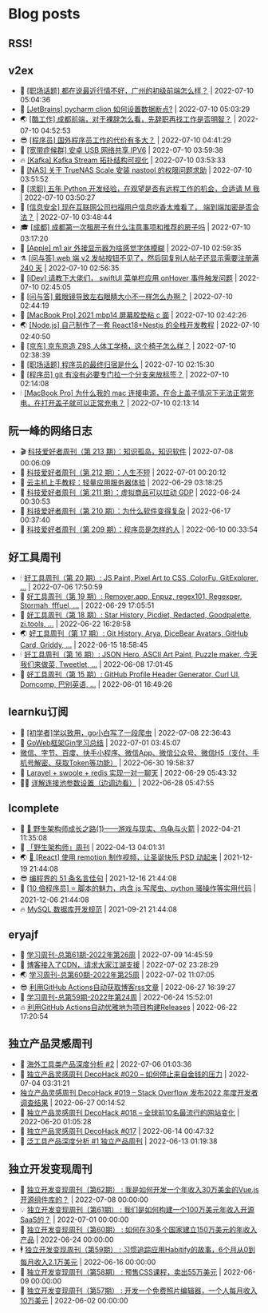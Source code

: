 # Blog posts
## RSS!



## v2ex

<!-- v2ex:START  -->
- 🫶 [[职场话题] 都在说最近行情不好，广州的初级前端怎么样？](https://www.v2ex.com/t/865236#reply0) | 2022-07-10 05:04:36 
- 🧰 [[JetBrains] pycharm clion 如何设置数据断点?](https://www.v2ex.com/t/865235#reply0) | 2022-07-10 05:03:29 
- 🌏 [[酷工作] 成都前端，对于裸辞怎么看，先辞职再找工作是否明智？](https://www.v2ex.com/t/865234#reply0) | 2022-07-10 04:52:53 
- 😎 [[程序员] 国外程序员工作的代价有多大？](https://www.v2ex.com/t/865233#reply16) | 2022-07-10 04:41:29 
- 💂 [[宽带症候群] 安卓 USB 网络共享 IPV6](https://www.v2ex.com/t/865231#reply3) | 2022-07-10 03:59:38 
- 🔥 [[Kafka] Kafka Stream 拓扑结构可视化](https://www.v2ex.com/t/865230#reply0) | 2022-07-10 03:53:33 
- 🦅 [[NAS] 关于 TrueNAS Scale 安装 nastool 的权限问题求助](https://www.v2ex.com/t/865229#reply0) | 2022-07-10 03:51:52 
- 🙉 [[求职] 五年 Python 开发经验，在观望是否有远程工作的机会，合适请 M 我](https://www.v2ex.com/t/865228#reply1) | 2022-07-10 03:50:27 
- 💫 [[信息安全] 现在互联网公司扫描用户信息吃香太难看了， 端到端加密是否合法？](https://www.v2ex.com/t/865227#reply39) | 2022-07-10 03:48:44 
- 🎓 [[成都] 成都第一次租房子有什么注意事项和推荐的房子吗](https://www.v2ex.com/t/865226#reply4) | 2022-07-10 03:17:20 
- 🗽 [[Apple] m1 air 外接显示器为啥感觉字体模糊](https://www.v2ex.com/t/865225#reply10) | 2022-07-10 02:59:35 
- ⚗️ [[问与答] web 端 v2 发帖按钮不见了，然后回复别人帖子还显示需要注册满 240 天](https://www.v2ex.com/t/865224#reply1) | 2022-07-10 02:56:35 
- 🦍 [[iDev] 请教下大佬们， swiftUI 菜单栏应用 onHover 事件触发问题](https://www.v2ex.com/t/865223#reply3) | 2022-07-10 02:45:05 
- 🤩 [[问与答] 戴眼镜导致左右眼睛大小不一样怎么办啊？](https://www.v2ex.com/t/865222#reply0) | 2022-07-10 02:44:19 
- 🙉 [[MacBook Pro] 2021 mbp14 屏幕胶垫粘 c 面](https://www.v2ex.com/t/865221#reply8) | 2022-07-10 02:42:26 
- 🌏 [[Node.js] 自己制作了一套 React18+Nestjs 的全栈开发教程](https://www.v2ex.com/t/865220#reply6) | 2022-07-10 02:40:50 
- 🐘 [[京东] 京东京造 Z9S 人体工学椅，这个椅子怎么样？](https://www.v2ex.com/t/865219#reply0) | 2022-07-10 02:38:39 
- 🧰 [[职场话题] 程序员的最终归宿是什么](https://www.v2ex.com/t/865217#reply29) | 2022-07-10 02:15:30 
- 💃 [[程序员] git 有没有必要专门拉一个分支来放标签？](https://www.v2ex.com/t/865215#reply7) | 2022-07-10 02:14:08 
- 🕯 [[MacBook Pro] 为什么我的 mac 连接电源，在合上盖子情况下无法正常充电，在打开盖子就可以正常充电？](https://www.v2ex.com/t/865213#reply0) | 2022-07-10 02:13:14 <!-- v2ex:END -->

## 阮一峰的网络日志

<!-- ruanyf:START -->
- 🎬 [科技爱好者周刊（第 213 期）：知识孤岛，知识软件](http://www.ruanyifeng.com/blog/2022/07/weekly-issue-213.html) | 2022-07-08 00:06:09 
- 💄 [科技爱好者周刊（第 212 期）：人生不短](http://www.ruanyifeng.com/blog/2022/07/weekly-issue-212.html) | 2022-07-01 00:20:12 
- 🐎 [云主机上手教程：轻量应用服务器体验](http://www.ruanyifeng.com/blog/2022/06/cloud-server-getting-started-tutorial.html) | 2022-06-29 03:18:25 
- 🤔 [科技爱好者周刊（第 211 期）：虚拟商品可以拉动 GDP](http://www.ruanyifeng.com/blog/2022/06/weekly-issue-211.html) | 2022-06-24 00:30:53 
- 🧠 [科技爱好者周刊（第 210 期）：为什么软件变得复杂](http://www.ruanyifeng.com/blog/2022/06/weekly-issue-210.html) | 2022-06-17 00:37:40 
- 🎃 [科技爱好者周刊（第 209 期）：程序员是怎样的人](http://www.ruanyifeng.com/blog/2022/06/weekly-issue-209.html) | 2022-06-10 00:33:54 <!-- ruanyf:END -->

## 好工具周刊

<!-- bestxtools:START -->
- 🕯 [好工具周刊（第 20 期）: JS Paint, Pixel Art to CSS, ColorFu, GitExplorer, ...](https://discuss-cn.bestxtools.com/d/57/1) | 2022-07-06 17:50:59 
- 🦩 [好工具周刊（第 19 期）: Remover.app, Enpuz, regex101, Regexper, Stormah, fffuel, ...](https://discuss-cn.bestxtools.com/d/56/1) | 2022-06-29 17:05:51 
- 🦄 [好工具周刊（第 18 期）: Star History, Picdiet, Redacted, Goodpalette, zi.tools, ...](https://discuss-cn.bestxtools.com/d/47/1) | 2022-06-22 16:28:58 
- 🌏 [好工具周刊（第 17 期）: Git History, Arya, DiceBear Avatars, GitHub Card, Griddy, ...](https://discuss-cn.bestxtools.com/d/43/1) | 2022-06-15 18:58:45 
- 🕯 [好工具周刊（第 16 期）: JSON Hero, ASCII Art Paint, Puzzle maker, 今天我们来做菜, Tweetlet, ...](https://discuss-cn.bestxtools.com/d/42/1) | 2022-06-08 17:01:45 
- 📝 [好工具周刊（第 15 期）: GitHub Profile Header Generator, Curl UI, Domcomp, 巴别英语, ...](https://discuss-cn.bestxtools.com/d/40/1) | 2022-06-01 16:49:26 <!-- bestxtools:END -->


## learnku订阅

<!-- learnku:START -->
- 🦅 [[初学者]学以致用，go小白写了一段爬虫](https://learnku.com/go/t/69522) | 2022-07-08 22:36:43 
- 🦅 [GoWeb框架Gin学习总结](https://learnku.com/articles/69259) | 2022-07-01 03:45:07 
-  [微信、字节、百度、快手小程序、微信App、微信公众号、微信H5（支付、手机号解密、获取Token等功能）](https://learnku.com/articles/69235) | 2022-06-30 19:58:37 
- 🌈 [Laravel + swoole + redis 实现一对一聊天](https://learnku.com/articles/69154) | 2022-06-29 05:43:32 
- 🧑‍🏫 [详解连接池参数设置（边调边看）](https://learnku.com/articles/69111) | 2022-06-28 05:47:55 <!-- learnku:END -->



## lcomplete

<!-- lcomplete:START -->
- 🫶 [🐒 野生架构师成长之路&lpar;1&rpar;——游戏与现实、乌龟与火箭](http://codelc.com/post/growup/s01/) | 2022-04-21 11:35:08 
- 🧰 [「野生架构师」周刊](http://codelc.com/post/essay/%E9%87%8E%E7%94%9F%E6%9E%B6%E6%9E%84%E5%B8%88%E5%91%A8%E5%88%8A%E4%BB%8B%E7%BB%8D/) | 2022-04-13 04:01:31 
- 🌏 [🎄 [React] 使用 remotion 制作视频，让圣诞快乐 PSD 动起来](http://codelc.com/post/dev/js/remotion/) | 2021-12-19 21:44:08 
- 😎 [编程界的 51 条名言佳句](http://codelc.com/post/dev/thinking/quotes/) | 2021-12-16 21:44:08 
- 💂 [[10 倍程序员] ⭐ 脚本的魅力，内含 js 写爬虫、python 骚操作等实用代码](http://codelc.com/post/dev/10x/script/) | 2021-12-06 21:44:08 
- 🔥 [MySQL 数据库开发规范](http://codelc.com/post/dev/db/mysql_standard/) | 2021-09-21 21:44:08 <!-- lcomplete:END -->

## eryajf

<!-- eryajf:START -->
- 🫶 [学习周刊-总第61期-2022年第26周](https://wiki.eryajf.net/pages/703307/) | 2022-07-09 14:45:59 
- 🧰 [博客接入了CDN，请求大家江湖支援](https://wiki.eryajf.net/pages/5f559d/) | 2022-07-02 23:28:29 
- 🌏 [学习周刊-总第60期-2022年第25周](https://wiki.eryajf.net/pages/bff449/) | 2022-07-02 11:07:05 
- 😎 [利用GitHub Actions自动获取博客rss文章](https://wiki.eryajf.net/pages/1b1ba3/) | 2022-06-27 16:39:27 
- 💂 [学习周刊-总第59期-2022年第24周](https://wiki.eryajf.net/pages/b0bdd0/) | 2022-06-24 15:52:01 
- 🔥 [利用GitHub Actions自动优雅地为项目构建Releases](https://wiki.eryajf.net/pages/f3e878/) | 2022-06-22 17:20:54 <!-- eryajf:END -->



## 独立产品灵感周刊

<!-- DecoHack:START -->
- 🦣 [海外工具类产品深度分析 #2](https://www.decohack.com/Post/746) | 2022-07-06 01:03:36 
- 🤡 [独立产品灵感周刊 DecoHack #020 – 如何停止来自金钱的压力](https://www.decohack.com/Post/728) | 2022-07-04 03:31:21 
-  [独立产品灵感周刊 DecoHack #019 – Stack Overflow 发布2022 年度开发者调查结果](https://www.decohack.com/Post/699) | 2022-06-27 00:14:52 
- 🐲 [独立产品灵感周刊 DecoHack #018 – 全球前10名最流行的网站变化](https://www.decohack.com/Post/680) | 2022-06-20 01:05:28 
- 🦅 [独立产品灵感周刊 DecoHack #017](https://www.decohack.com/Post/663) | 2022-06-14 00:47:32 
- 🧰 [泛工具产品深度分析 #1 独立产品周刊](https://www.decohack.com/Post/653) | 2022-06-13 01:19:38 <!-- DecoHack:END -->

## 独立开发变现周刊

<!-- easyindie:START -->
- 💂 [独立开发变现周刊（第62期） : 我是如何开发一个年收入30万美金的Vue.js开源组件库的？](https://www.ezindie.com/weekly/issue-62) | 2022-07-08 00:00:00 
- 💡 [独立开发变现周刊（第61期） : 我们是如何构建一个100万美元年收入开源SaaS的？](https://www.ezindie.com/weekly/issue-61) | 2022-07-01 00:00:00 
- 🌋 [独立开发变现周刊（第60期） : 如何在30多个国家建立150万美元的年收入产品](https://www.ezindie.com/weekly/issue-60) | 2022-06-24 00:00:00 
- 🕴 [独立开发变现周刊（第59期） : 习惯追踪应用Habitify的故事，6个月从0到每月收入2.1万美元](https://www.ezindie.com/weekly/issue-59) | 2022-06-16 00:00:00 
- 🎊 [独立开发变现周刊（第58期） : 预售CSS课程，卖出55万美元](https://www.ezindie.com/weekly/issue-58) | 2022-06-09 00:00:00 
- 🤔 [独立开发变现周刊（第57期） : 开发一个免费照片编辑器，一个人每月收入10万美元](https://www.ezindie.com/weekly/issue-57) | 2022-06-02 00:00:00 <!-- easyindie:END -->



